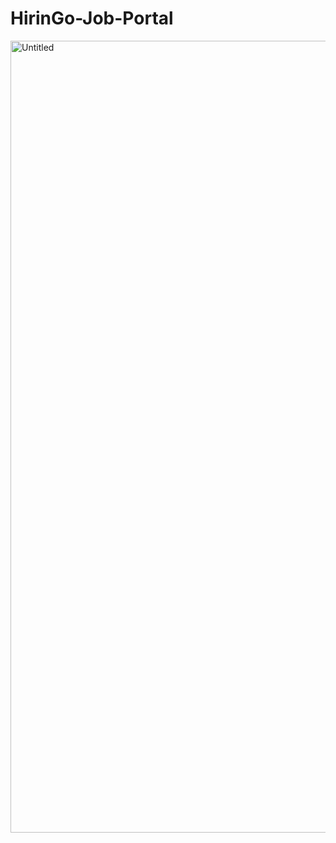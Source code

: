 # HirinGo-Job-Portal
<img width="1267" alt="Untitled" src="https://user-images.githubusercontent.com/18490181/178008946-1a57eb48-93e7-49a0-9b54-86d8c5a90b06.png">
